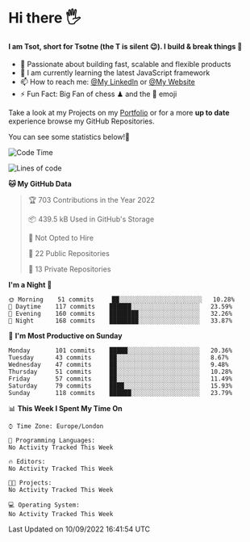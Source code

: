 # Hi there :raised_hand_with_fingers_splayed:
#### I am Tsot, short for Tsotne (the T is silent :wink:). I build & break things :space_invader:
- :telescope: Passionate about building fast, scalable and flexible products
- :seedling: I am currently learning the latest JavaScript framework 
- :mailbox: How to reach me: [@My LinkedIn](https://www.linkedin.com/in/tsotne-gvadzabia/) or [@My Website](https://tsotne.co.uk/contact)
- :zap: Fun Fact: Big Fan of chess ♟ and the 👾 emoji

Take a look at my Projects on my [Portfolio](https://tsotne.co.uk/) or for a more **up to date** experience browse my GitHub Repositories.

You can see some statistics below!:space_invader:
<!--START_SECTION:waka-->
![Code Time](http://img.shields.io/badge/Code%20Time-761%20hrs%202%20mins-blue)

![Lines of code](https://img.shields.io/badge/From%20Hello%20World%20I%27ve%20Written-625%20Thousand%20lines%20of%20code-blue)

**🐱 My GitHub Data** 

> 🏆 703 Contributions in the Year 2022
 > 
> 📦 439.5 kB Used in GitHub's Storage 
 > 
> 🚫 Not Opted to Hire
 > 
> 📜 22 Public Repositories 
 > 
> 🔑 13 Private Repositories  
 > 
**I'm a Night 🦉** 

```text
🌞 Morning    51 commits     ██░░░░░░░░░░░░░░░░░░░░░░░   10.28% 
🌆 Daytime    117 commits    ██████░░░░░░░░░░░░░░░░░░░   23.59% 
🌃 Evening    160 commits    ████████░░░░░░░░░░░░░░░░░   32.26% 
🌙 Night      168 commits    ████████░░░░░░░░░░░░░░░░░   33.87%

```
📅 **I'm Most Productive on Sunday** 

```text
Monday       101 commits    █████░░░░░░░░░░░░░░░░░░░░   20.36% 
Tuesday      43 commits     ██░░░░░░░░░░░░░░░░░░░░░░░   8.67% 
Wednesday    47 commits     ██░░░░░░░░░░░░░░░░░░░░░░░   9.48% 
Thursday     51 commits     ██░░░░░░░░░░░░░░░░░░░░░░░   10.28% 
Friday       57 commits     ██░░░░░░░░░░░░░░░░░░░░░░░   11.49% 
Saturday     79 commits     ████░░░░░░░░░░░░░░░░░░░░░   15.93% 
Sunday       118 commits    ██████░░░░░░░░░░░░░░░░░░░   23.79%

```


📊 **This Week I Spent My Time On** 

```text
⌚︎ Time Zone: Europe/London

💬 Programming Languages: 
No Activity Tracked This Week

🔥 Editors: 
No Activity Tracked This Week

🐱‍💻 Projects: 
No Activity Tracked This Week

💻 Operating System: 
No Activity Tracked This Week

```


 Last Updated on 10/09/2022 16:41:54 UTC
<!--END_SECTION:waka-->
